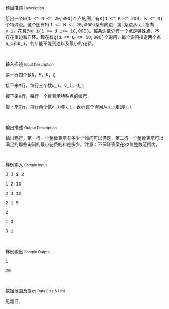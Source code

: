<div class="panel panel-default">
<div class="area-title">
<span>
题目描述
<small>Description</small>
</span></div>
<div class="panel-body">

<p><span style="">给出一个</span><span style="font-family: 'Courier New';">N(1 &lt;= N &lt;= 20,000)</span><span style="">个点的图，有</span><span style="font-family: 'Courier New';">K(1 &lt;= K &lt;= 200, K &lt;= N)</span><span style="">个特殊点。这个图有</span><span style="font-family: 'Courier New';">M(1 &lt;= M &lt;= 20,000)</span><span style="">条有向边，第</span><span style="font-family: 'Courier New';">i</span><span style="">条边从</span><span style="font-family: 'Courier New';">u_i</span><span style="">指向</span><span style="font-family: 'Courier New';">v_i</span><span style="">，花费为</span><span style="font-family: 'Courier New';">d_i(1 &lt;= d_i&lt;= 10,000)</span><span style="">。每条边至少有一个点是特殊点，不存在重边和自环。现在有</span><span style="font-family: 'Courier New';">Q(1 &lt;= Q &lt;= 50,000)</span><span style="">个询问，每个询问指定两个点</span><span style="font-family: 'Courier New';">a_i</span><span style="">和</span><span style="font-family: 'Courier New';">b_i</span><span style="">，判断能不能到达以及最小的花费。</span></p><p><br></p>

</div>
</div>

<div class="panel panel-default">
<div class="area-title">
<span>
输入描述
<small>Input Description</small>
</span></div>
<div class="panel-body">
<p><span style="">第一行四个数</span><span style="font-family: 'Courier New';">N</span><span style="">，</span><span style="font-family: 'Courier New';">M</span><span style="">，</span><span style="font-family: 'Courier New';">K</span><span style="">，</span><span style="font-family: 'Courier New';">Q</span><br></p><p><span style="">接下来</span><span style="font-family: 'Courier New';">M</span><span style="">行，每行三个数</span><span style="font-family: 'Courier New';">u_i</span><span style="">，</span><span style="font-family: 'Courier New';">v_i</span><span style="">，</span><span style="font-family: 'Courier New';">d_i</span></p><p><span style="">接下来</span><span style="font-family: 'Courier New';">K</span><span style="">行，每行一个数表示特殊点的编号</span></p><p><span style="">接下来</span><span style="font-family: 'Courier New';">Q</span><span style="">行，每行两个数</span><span style="font-family: 'Courier New';">a_i</span><span style="">和</span><span style="font-family: 'Courier New';">b_i</span><span style="">，表示这个询问从</span><span style="font-family: 'Courier New';">a_i</span><span style="">走到</span><span style="font-family: 'Courier New';">b_i</span></p><p><br></p>

</div>
</div>
<div  class="panel panel-default">
<div class="area-title">
<span>
输出描述
<small>Output Description</small>
</span></div>
<div class="panel-body">

<p><span style="font-family: 宋体;background-color: white">输出两行，第一行一个整数表示有多少个询问可以满足，第二行一个整数表示可以满足的那些询问的最小花费的和是多少。注意：不保证答案在</span><span style="font-family: &#39;Courier New&#39;;background-color: white">32</span><span style="font-family: 宋体;background-color: white">位整数范围内。</span></p><p><br/></p>

</div>
</div>


<div class="panel panel-default">
<div class="area-title">
<span>
样例输入
<small>Sample Input</small>
</span></div>
<div class="panel-body">
<p><span style="font-family: 'Courier New';">3 3 1 2 </span></p><p><span style="font-family: 'Courier New';">1 2 10 </span></p><p><span style="font-family: 'Courier New';">2 3 10 </span></p><p><span style="font-family: 'Courier New';">2 1 5 </span></p><p><span style="font-family: 'Courier New';">2 </span></p><p><span style="font-family: 'Courier New';">1 3 </span></p><p><span style="font-family: 'Courier New';">3 1</span></p><p><br></p>

</div>
</div>

<div class="panel panel-default">
<div class="area-title">
<span>
样例输出
<small>Sample Output</small>
</span></div>
<div class="panel-body">
<p><span style="font-family: 'Courier New';">1</span></p><p><span style="font-family: 'Courier New';">20</span></p><p><br></p>

</div>
</div>

<div class="panel panel-default">
<div class="area-title">
<span>
数据范围及提示
<small>Data Size & Hint</small>
</span></div>
<div class="panel-body">
<p>见题目。</p>
</div>
</div>